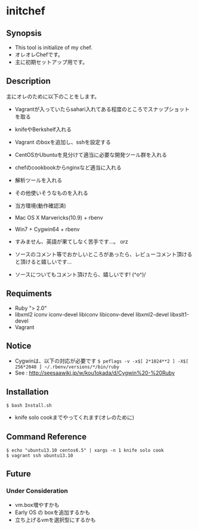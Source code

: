 # initchef

## Synopsis

* This tool is initialize of my chef.
* オレオレChefです。
* 主に初期セットアップ用です。

## Description

主にオレのために以下のことをします。

* Vagrantが入っていたらsahari入れてある程度のところでスナップショットを取る
* knifeやBerkshelf入れる
* Vagrant のboxを追加し、sshを設定する
* CentOSかUbuntuを見分けて適当に必要な開発ツール群を入れる
* chefのcookbookからnginxなど適当に入れる
* 解析ツールを入れる
* その他使いそうなものを入れる

* 当方環境(動作確認済)
* Mac OS X Marvericks(10.9) + rbenv
* Win7 + Cygwin64 + rbenv

* すみません、英語が果てしなく苦手です...。 orz
* ソースのコメント等でおかしいところがあったら、レビューコメント頂けると頂けると嬉しいです...
* ソースについてもコメント頂けたら、嬉しいです! (^o^)/

## Requiments

* Ruby "> 2.0"
* libxml2 iconv iconv-devel libiconv libiconv-devel libxml2-devel libxslt1-devel
* Vagrant

## Notice

* Cygwinは、以下の対応が必要です
`$ peflags -v -x$[ 2*1024**2 ] -X$[ 256*2048 ] ~/.rbenv/versions/*/bin/ruby`
* See : http://seesaawiki.jp/w/kou1okada/d/Cygwin%20-%20Ruby

## Installation

`$ bash Install.sh`

* knife solo cookまでやってくれます(オレのために)

## Command Reference

    $ echo "ubuntu13.10 centos6.5" | xargs -n 1 knife solo cook
    $ vagrant ssh ubuntu13.10

## Future

### Under Consideration

* vm.box増やすかも
* Early OS の boxを追加するかも
* 立ち上げるvmを選択型にするかも
